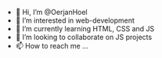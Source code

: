 - 👋 Hi, I’m @OerjanHoel
- 👀 I’m interested in web-development
- 🌱 I’m currently learning HTML, CSS and JS
- 💞️ I’m looking to collaborate on JS projects
- 📫 How to reach me ...

<!---
OerjanHoel/OerjanHoel is a ✨ special ✨ repository because its `README.md` (this file) appears on your GitHub profile.
You can click the Preview link to take a look at your changes.
--->
